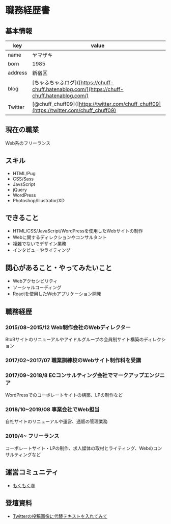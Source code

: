 # 職務経歴書

## 基本情報

|key|value|
|---|---|
|name| ヤマザキ |
|born|1985|
|address|新宿区|
|blog|[ちゃふちゃふログ]([https://chuff-chuff.hatenablog.com/](https://chuff-chuff.hatenablog.com/)|
|Twitter|[@chuff_chuff09]([https://twitter.com/chuff_chuff09](https://twitter.com/chuff_chuff09)|

## 現在の職業

Web系のフリーランス

## スキル

- HTML/Pug
- CSS/Sass
- JavsScript
- jQuery
- WordPress
- Photoshop/Illustrator/XD

## できること

- HTML/CSS/JavaScript/WordPressを使用したWebサイトの制作
- Webに関するディレクションやコンサルタント
- 複雑でないでデザイン業務
- インタビューやライティング

## 関心があること・やってみたいこと

- Webアクセシビリティ
- ソーシャルコーディング
- Reactを使用したWebアプリケーション開発

## 職務経歴

### 2015/08~2015/12 Web制作会社のWebディレクター

BtoBサイトのリニューアルやアイドルグループの会員制サイト構築のディレクション

### 2017/02~2017/07 職業訓練校のWebサイト制作科を受講

### 2017/09~2018/8 ECコンサルティング会社でマークアップエンジニア

WordPressでのコーポレートサイトの構築、LPの制作など

### 2018/10~2019/08 事業会社でWeb担当

自社サイトのリニューアルや運営、通販の管理業務

### 2019/4~ フリーランス

コーポレートサイト・LPの制作、求人媒体の取材とライティング、Webのコンサルティングなど

## 運営コミュニティ

- [もくもく寺](https://frontend-temple.connpass.com/)

## 登壇資料

- [Twitterの投稿画像に代替テキストを入れてみて](https://docs.google.com/presentation/d/1OO7FFOokfqeiD_UK59Ll-dDzOjedrmqZqqQ6MN09vwA/edit#slide=id.g64acefeeba_0_6)